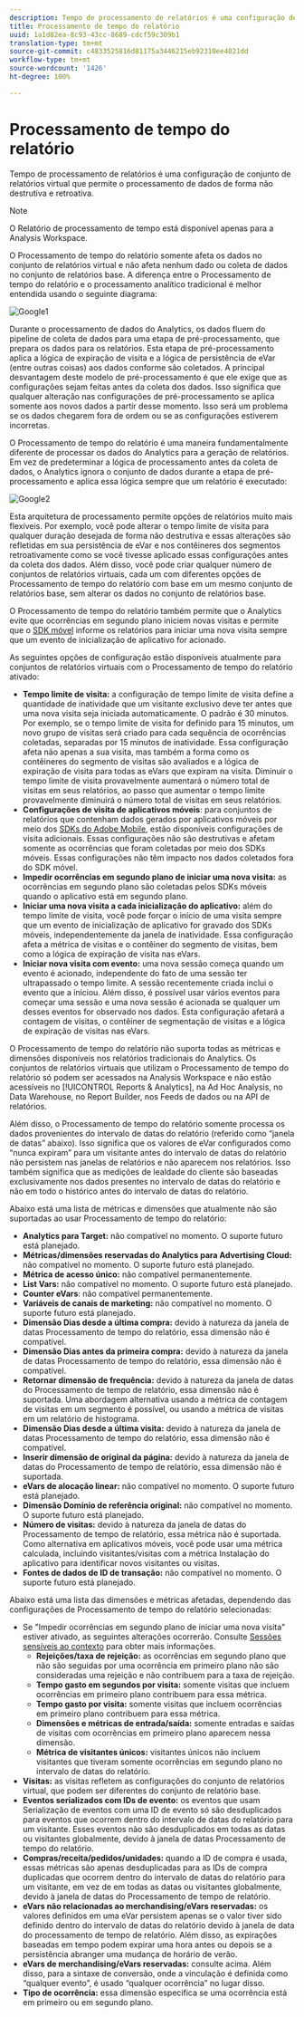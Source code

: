 ```yaml
---
description: Tempo de processamento de relatórios é uma configuração de conjunto de relatórios virtual que permite o processamento de dados de forma não destrutiva e retroativa.
title: Processamento de tempo do relatório
uuid: 1a1d82ea-8c93-43cc-8689-cdcf59c309b1
translation-type: tm+mt
source-git-commit: c4833525816d81175a3446215eb92310ee4021dd
workflow-type: tm+mt
source-wordcount: '1426'
ht-degree: 100%

---
```



# Processamento de tempo do relatório

Tempo de processamento de relatórios é uma configuração de conjunto de relatórios virtual que permite o processamento de dados de forma não destrutiva e retroativa.

>[!NOTE]
>
>O Relatório de processamento de tempo está disponível apenas para a Analysis Workspace.

O Processamento de tempo do relatório somente afeta os dados no conjunto de relatórios virtual e não afeta nenhum dado ou coleta de dados no conjunto de relatórios base. A diferença entre o Processamento de tempo do relatório e o processamento analítico tradicional é melhor entendida usando o seguinte diagrama:

![Google1](assets/google1.jpg)

Durante o processamento de dados do Analytics, os dados fluem do pipeline de coleta de dados para uma etapa de pré-processamento, que prepara os dados para os relatórios. Esta etapa de pré-processamento aplica a lógica de expiração de visita e a lógica de persistência de eVar (entre outras coisas) aos dados conforme são coletados. A principal desvantagem deste modelo de pré-processamento é que ele exige que as configurações sejam feitas antes da coleta dos dados. Isso significa que qualquer alteração nas configurações de pré-processamento se aplica somente aos novos dados a partir desse momento. Isso será um problema se os dados chegarem fora de ordem ou se as configurações estiverem incorretas.

O Processamento de tempo do relatório é uma maneira fundamentalmente diferente de processar os dados do Analytics para a geração de relatórios. Em vez de predeterminar a lógica de processamento antes da coleta de dados, o Analytics ignora o conjunto de dados durante a etapa de pré-processamento e aplica essa lógica sempre que um relatório é executado:

![Google2](assets/google2.jpg)

Esta arquitetura de processamento permite opções de relatórios muito mais flexíveis. Por exemplo, você pode alterar o tempo limite de visita para qualquer duração desejada de forma não destrutiva e essas alterações são refletidas em sua persistência de eVar e nos contêineres dos segmentos retroativamente como se você tivesse aplicado essas configurações antes da coleta dos dados. Além disso, você pode criar qualquer número de conjuntos de relatórios virtuais, cada um com diferentes opções de Processamento de tempo do relatório com base em um mesmo conjunto de relatórios base, sem alterar os dados no conjunto de relatórios base.

O Processamento de tempo do relatório também permite que o Analytics evite que ocorrências em segundo plano iniciem novas visitas e permite que o [SDK móvel](https://marketing.adobe.com/developer/get-started/mobile/c-measuring-mobile-applications) informe os relatórios para iniciar uma nova visita sempre que um evento de inicialização de aplicativo for acionado.

As seguintes opções de configuração estão disponíveis atualmente para conjuntos de relatórios virtuais com o Processamento de tempo do relatório ativado:

* **Tempo limite de visita:** a configuração de tempo limite de visita define a quantidade de inatividade que um visitante exclusivo deve ter antes que uma nova visita seja iniciada automaticamente. O padrão é 30 minutos. Por exemplo, se o tempo limite de visita for definido para 15 minutos, um novo grupo de visitas será criado para cada sequência de ocorrências coletadas, separadas por 15 minutos de inatividade. Essa configuração afeta não apenas a sua visita, mas também a forma como os contêineres do segmento de visitas são avaliados e a lógica de expiração de visita para todas as eVars que expiram na visita. Diminuir o tempo limite de visita provavelmente aumentará o número total de visitas em seus relatórios, ao passo que aumentar o tempo limite provavelmente diminuirá o número total de visitas em seus relatórios.
* **Configurações de visita de aplicativos móveis**: para conjuntos de relatórios que contenham dados gerados por aplicativos móveis por meio dos [SDKs do Adobe Mobile](https://www.adobe.io/apis/cloudplatform/mobile.html), estão disponíveis configurações de visita adicionais. Essas configurações não são destrutivas e afetam somente as ocorrências que foram coletadas por meio dos SDKs móveis. Essas configurações não têm impacto nos dados coletados fora do SDK móvel.
* **Impedir ocorrências em segundo plano de iniciar uma nova visita:** as ocorrências em segundo plano são coletadas pelos SDKs móveis quando o aplicativo está em segundo plano.
* **Iniciar uma nova visita a cada inicialização do aplicativo:** além do tempo limite de visita, você pode forçar o início de uma visita sempre que um evento de inicialização de aplicativo for gravado dos SDKs móveis, independentemente da janela de inatividade. Essa configuração afeta a métrica de visitas e o contêiner do segmento de visitas, bem como a lógica de expiração de visita nas eVars.
* **Iniciar nova visita com evento:** uma nova sessão começa quando um evento é acionado, independente do fato de uma sessão ter ultrapassado o tempo limite. A sessão recentemente criada inclui o evento que a iniciou. Além disso, é possível usar vários eventos para começar uma sessão e uma nova sessão é acionada se qualquer um desses eventos for observado nos dados. Esta configuração afetará a contagem de visitas, o contêiner de segmentação de visitas e a lógica de expiração de visitas nas eVars.

O Processamento de tempo do relatório não suporta todas as métricas e dimensões disponíveis nos relatórios tradicionais do Analytics. Os conjuntos de relatórios virtuais que utilizam o Processamento de tempo do relatório só podem ser acessados na Analysis Workspace e não estão acessíveis no [!UICONTROL Reports &amp; Analytics], na Ad Hoc Analysis, no Data Warehouse, no Report Builder, nos Feeds de dados ou na API de relatórios.

Além disso, o Processamento de tempo do relatório somente processa os dados provenientes do intervalo de datas do relatório (referido como “janela de datas” abaixo). Isso significa que os valores de eVar configurados como “nunca expiram” para um visitante antes do intervalo de datas do relatório não persistem nas janelas de relatórios e não aparecem nos relatórios. Isso também significa que as medições de lealdade do cliente são baseadas exclusivamente nos dados presentes no intervalo de datas do relatório e não em todo o histórico antes do intervalo de datas do relatório.

Abaixo está uma lista de métricas e dimensões que atualmente não são suportadas ao usar Processamento de tempo do relatório:

* **Analytics para Target:** não compatível no momento. O suporte futuro está planejado.
* **Métricas/dimensões reservadas do Analytics para Advertising Cloud:** não compatível no momento. O suporte futuro está planejado.
* **Métrica de acesso único:** não compatível permanentemente.
* **List Vars:** não compatível no momento. O suporte futuro está planejado.
* **Counter eVars**: não compatível permanentemente.
* **Variáveis de canais de marketing:** não compatível no momento. O suporte futuro está planejado.
* **Dimensão Dias desde a última compra:** devido à natureza da janela de datas Processamento de tempo do relatório, essa dimensão não é compatível.
* **Dimensão Dias antes da primeira compra:** devido à natureza da janela de datas Processamento de tempo do relatório, essa dimensão não é compatível.
* **Retornar dimensão de frequência:** devido à natureza da janela de datas do Processamento de tempo de relatório, essa dimensão não é suportada. Uma abordagem alternativa usando a métrica de contagem de visitas em um segmento é possível, ou usando a métrica de visitas em um relatório de histograma.
* **Dimensão Dias desde a última visita:** devido à natureza da janela de datas Processamento de tempo do relatório, essa dimensão não é compatível.
* **Inserir dimensão de original da página:** devido à natureza da janela de datas do Processamento de tempo de relatório, essa dimensão não é suportada.
* **eVars de alocação linear:** não compatível no momento. O suporte futuro está planejado.
* **Dimensão Domínio de referência original:** não compatível no momento. O suporte futuro está planejado.
* **Número de visitas:** devido à natureza da janela de datas do Processamento de tempo de relatório, essa métrica não é suportada. Como alternativa em aplicativos móveis, você pode usar uma métrica calculada, incluindo visitantes/visitas com a métrica Instalação do aplicativo para identificar novos visitantes ou visitas.
* **Fontes de dados de ID de transação:** não compatível no momento. O suporte futuro está planejado.

Abaixo está uma lista das dimensões e métricas afetadas, dependendo das configurações de Processamento de tempo do relatório selecionadas:

* Se &quot;Impedir ocorrências em segundo plano de iniciar uma nova visita&quot; estiver ativado, as seguintes alterações ocorrerão. Consulte [Sessões sensíveis ao contexto](vrs-mobile-visit-processing.md) para obter mais informações.
   * **Rejeições/taxa de rejeição:** as ocorrências em segundo plano que não são seguidas por uma ocorrência em primeiro plano não são consideradas uma rejeição e não contribuem para a taxa de rejeição.
   * **Tempo gasto em segundos por visita:** somente visitas que incluem ocorrências em primeiro plano contribuem para essa métrica.
   * **Tempo gasto por visita:** somente visitas que incluem ocorrências em primeiro plano contribuem para essa métrica.
   * **Dimensões e métricas de entrada/saída:** somente entradas e saídas de visitas com ocorrências em primeiro plano aparecem nessa dimensão.
   * **Métrica de visitantes únicos:** visitantes únicos não incluem visitantes que tiveram somente ocorrências em segundo plano no intervalo de datas do relatório.
* **Visitas:** as visitas refletem as configurações do conjunto de relatórios virtual, que podem ser diferentes do conjunto de relatório base.
* **Eventos serializados com IDs de evento:** os eventos que usam Serialização de eventos com uma ID de evento só são desduplicados para eventos que ocorrem dentro do intervalo de datas do relatório para um visitante. Esses eventos não são desduplicados em todas as datas ou visitantes globalmente, devido à janela de datas Processamento de tempo do relatório.
* **Compras/receita/pedidos/unidades:** quando a ID de compra é usada, essas métricas são apenas desduplicadas para as IDs de compra duplicadas que ocorrem dentro do intervalo de datas do relatório para um visitante, em vez de em todas as datas ou visitantes globalmente, devido à janela de datas do Processamento de tempo de relatório.
* **eVars não relacionadas ao merchandising/eVars reservadas:** os valores definidos em uma eVar persistem apenas se o valor tiver sido definido dentro do intervalo de datas do relatório devido à janela de data do processamento de tempo de relatório. Além disso, as expirações baseadas em tempo podem expirar uma hora antes ou depois se a persistência abranger uma mudança de horário de verão.
* **eVars de merchandising/eVars reservadas:** consulte acima. Além disso, para a sintaxe de conversão, onde a vinculação é definida como “qualquer evento”, é usado “qualquer ocorrência” no lugar disso.
* **Tipo de ocorrência:** essa dimensão especifica se uma ocorrência está em primeiro ou em segundo plano.
